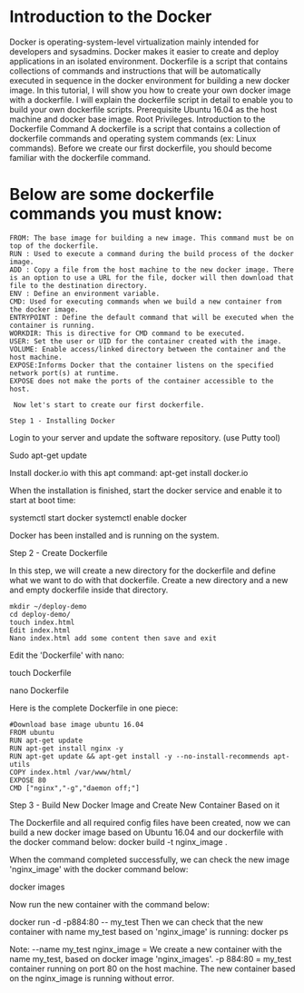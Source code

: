 # Introduction to the Docker

Docker is operating-system-level virtualization mainly intended for developers and sysadmins. Docker makes it easier to create and deploy applications in an isolated environment. 
 Dockerfile is a script that contains collections of commands and instructions that will be automatically executed in sequence in the docker environment for building a new docker image.
In this tutorial, I will show you how to create your own docker image with a dockerfile. I will explain the dockerfile script in detail to enable you to build your own dockerfile scripts.
Prerequisite
Ubuntu 16.04 as the host machine and docker base image.
Root Privileges.
Introduction to the Dockerfile Command
A dockerfile is a script that contains a collection of dockerfile commands and operating system commands (ex: Linux commands). Before we create our first dockerfile, you should become familiar with the dockerfile command.
 
  
# Below are some dockerfile commands you must know:
```
FROM: The base image for building a new image. This command must be on top of the dockerfile.
RUN : Used to execute a command during the build process of the docker image.
ADD : Copy a file from the host machine to the new docker image. There is an option to use a URL for the file, docker will then download that file to the destination directory.
ENV : Define an environment variable.
CMD: Used for executing commands when we build a new container from the docker image.
ENTRYPOINT : Define the default command that will be executed when the container is running.
WORKDIR: This is directive for CMD command to be executed.
USER: Set the user or UID for the container created with the image.
VOLUME: Enable access/linked directory between the container and the host machine.
EXPOSE:Informs Docker that the container listens on the specified network port(s) at runtime.
EXPOSE does not make the ports of the container accessible to the host.
```
```
 Now let's start to create our first dockerfile.
 ```
 ```
 Step 1 - Installing Docker
```
 Login to your server and update the software repository. (use Putty tool)
 
 Sudo apt-get update

 Install docker.io with this apt command:
apt-get install docker.io

 When the installation is finished, start the docker service and enable it to start at boot time:

systemctl start docker
systemctl enable docker

Docker has been installed and is running on the system.
 
 Step 2 - Create Dockerfile

In this step, we will create a new directory for the dockerfile and define what we want to do with that dockerfile.
Create a new directory and a new and empty dockerfile inside that directory.
```
mkdir ~/deploy-demo
cd deploy-demo/
touch index.html
Edit index.html
Nano index.html add some content then save and exit
```
 
Edit the 'Dockerfile' with nano:

touch Dockerfile

nano Dockerfile

Here is the complete Dockerfile in one piece:
```
#Download base image ubuntu 16.04
FROM ubuntu
RUN apt-get update
RUN apt-get install nginx -y
RUN apt-get update && apt-get install -y --no-install-recommends apt-utils
COPY index.html /var/www/html/
EXPOSE 80
CMD ["nginx","-g","daemon off;"]								
```
 Step 3 - Build New Docker Image and Create New Container Based on it

The Dockerfile and all required config files have been created, now we can build a new docker image based on Ubuntu 16.04 and our dockerfile with the docker command below:
docker build -t nginx_image .

 When the command completed successfully, we can check the new image 'nginx_image' with the docker command below:

docker images

 Now run the new container with the command below:

docker run -d -p884:80 -- my_test
Then we can check that the new container with name my_test based on 'nginx_image' is running:
docker ps

Note:
--name my_test nginx_image = We create a new container with the name my_test, based on docker image 'nginx_images'.
-p 884:80 = my_test container running on port 80 on the host machine.
The new container based on the nginx_image is running without error.

